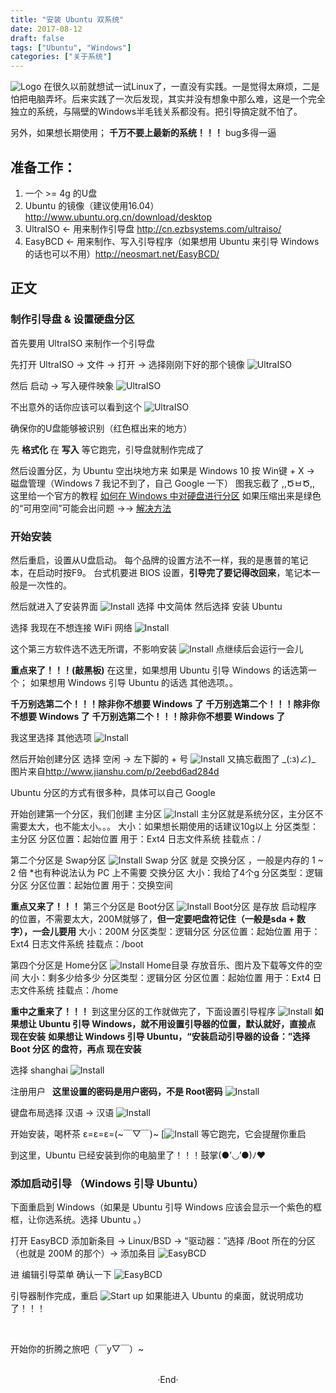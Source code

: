 ```yaml
---
title: "安装 Ubuntu 双系统"
date: 2017-08-12
draft: false
tags: ["Ubuntu", "Windows"]
categories: ["关于系统"]
---
```


![Logo](https://mogeko.github.io/images/000/logo.jpg)
在很久以前就想试一试Linux了，一直没有实践。一是觉得太麻烦，二是怕把电脑弄坏。后来实践了一次后发现，其实并没有想象中那么难，这是一个完全独立的系统，与隔壁的Windows半毛钱关系都没有。把引导搞定就不怕了。

另外，如果想长期使用；
**千万不要上最新的系统！！！**
bug多得一逼

<!--more-->

## 准备工作：

1. 一个 >= 4g 的U盘
2. Ubuntu 的镜像（建议使用16.04）<http://www.ubuntu.org.cn/download/desktop>
3. UltraISO <- 用来制作引导盘 <http://cn.ezbsystems.com/ultraiso/>
4. EasyBCD <- 用来制作、写入引导程序（如果想用 Ubuntu 来引导 Windows 的话也可以不用）<http://neosmart.net/EasyBCD/>

## 正文

### 制作引导盘 & 设置硬盘分区

首先要用 UltraISO 来制作一个引导盘

先打开 UltraISO -> 文件 -> 打开 -> 选择刚刚下好的那个镜像
![UltraISO](https://mogeko.github.io/images/000/UltraISO_1.png)

然后 启动 -> 写入硬件映象
![UltraISO](https://mogeko.github.io/images/000/UltraISO_2.png)

不出意外的话你应该可以看到这个
![UltraISO](https://mogeko.github.io/images/000/UltraISO_3.png)

确保你的U盘能够被识别（红色框出来的地方）

先 **格式化** 在 **写入** 等它跑完，引导盘就制作完成了

然后设置分区，为 Ubuntu 空出块地方来
如果是 Windows 10 按 Win键 + X -> 磁盘管理（Windows 7 我记不到了，自己 Google 一下）
图我忘截了 ,,ԾㅂԾ,, 这里给一个官方的教程 [如何在 Windows 中对硬盘进行分区](https://support.microsoft.com/zh-cn/help/944248)
如果压缩出来是绿色的“可用空间”可能会出问题
->-> [解决方法](https://answers.microsoft.com/zh-hans/windows/forum/windows_7-windows_install/%E7%A3%81%E7%9B%98%E5%88%86%E5%8C%BA%E8%BD%AC/bd333d12-e04d-46f8-bcd4-91973bb56cb9?auth=1)

### 开始安装

然后重启，设置从U盘启动。
每个品牌的设置方法不一样，我的是惠普的笔记本，在启动时按F9。
台式机要进 BIOS 设置，**引导完了要记得改回来**，笔记本一般是一次性的。

然后就进入了安装界面
![Install](https://mogeko.github.io/images/000/install_1.jpg)
选择 中文简体 然后选择 安装 Ubuntu

选择 我现在不想连接 WiFi 网络
![Install](https://mogeko.github.io/images/000/install_2.jpg)

这个第三方软件选不选无所谓，不影响安装
![Install](https://mogeko.github.io/images/000/install_3.jpg)
点继续后会运行一会儿

**重点来了！！！(敲黑板)**
在这里，如果想用 Ubuntu 引导 Windows 的话选第一个；
如果想用 Windows 引导 Ubuntu 的话选 其他选项。。

**千万别选第二个！！！除非你不想要 Windows 了**
**千万别选第二个！！！除非你不想要 Windows 了**
**千万别选第二个！！！除非你不想要 Windows 了**

我这里选择 其他选项
![Install](https://mogeko.github.io/images/000/install_4.jpg)

然后开始创建分区
选择 空闲 -> 左下脚的 + 号
![Install](https://mogeko.github.io/images/000/install_5.jpg)
又搞忘截图了 \_(:з)∠)\_ 图片来自<http://www.jianshu.com/p/2eebd6ad284d>

Ubuntu 分区的方式有很多种，具体可以自己 Google

开始创建第一个分区，我们创建 主分区
![Install](https://mogeko.github.io/images/000/install_6.png)
主分区就是系统分区，主分区不需要太大，也不能太小。。。
大小：如果想长期使用的话建议10g以上
分区类型：主分区
分区位置：起始位置
用于：Ext4 日志文件系统
挂载点：/

第二个分区是 Swap分区
![Install](https://mogeko.github.io/images/000/install_7.png)
Swap 分区 就是 交换分区 ，一般是内存的 1 ~ 2 倍
*也有种说法认为 PC 上不需要 交换分区
大小：我给了4个g
分区类型：逻辑分区
分区位置：起始位置
用于：交换空间

**重点又来了！！！**
第三个分区是 Boot分区
![Install](https://mogeko.github.io/images/000/install_8.png)
Boot分区 是存放 启动程序 的位置，不需要太大，200M就够了，**但一定要吧盘符记住（一般是sda + 数字），一会儿要用**
大小：200M
分区类型：逻辑分区
分区位置：起始位置
用于：Ext4 日志文件系统
挂载点：/boot

第四个分区是 Home分区
![Install](https://mogeko.github.io/images/000/install_9.png)
Home目录 存放音乐、图片及下载等文件的空间
大小：剩多少给多少
分区类型：逻辑分区
分区位置：起始位置
用于：Ext4 日志文件系统
挂载点：/home

**重中之重来了！！！**
到这里分区的工作就做完了，下面设置引导程序
![Install](https://mogeko.github.io/images/000/install_10.jpg)
**如果想让 Ubuntu 引导 Windows，就不用设置引导器的位置，默认就好，直接点 现在安装**
**如果想让 Windows 引导 Ubuntu，“安装启动引导器的设备：”选择 Boot 分区 的盘符，再点 现在安装**

选择 shanghai
![Install](https://mogeko.github.io/images/000/install_11.jpg)

注册用户  **这里设置的密码是用户密码，不是 Root密码**
![Install](https://mogeko.github.io/images/000/install_12.jpg)

键盘布局选择 汉语 -> 汉语
![Install](https://mogeko.github.io/images/000/install_13.jpg)

开始安装，喝杯茶 ε=ε=ε=(~￣▽￣)~
[![Install](https://mogeko.github.io/images/000/install_14.jpg)
等它跑完，它会提醒你重启

到这里，Ubuntu 已经安装到你的电脑里了！！！鼓掌(●’◡’●)ﾉ♥

### 添加启动引导 （Windows 引导 Ubuntu）

下面重启到 Windows（如果是 Ubuntu 引导 Windows 应该会显示一个紫色的框框，让你选系统。选择 Ubuntu 。）

打开 EasyBCD
添加新条目 -> Linux/BSD -> “驱动器：”选择 /Boot 所在的分区（也就是 200M 的那个）-> 添加条目
![EasyBCD](https://mogeko.github.io/images/000/EasyBCD_1.png)

进 编辑引导菜单 确认一下
![EasyBCD](https://mogeko.github.io/images/000/EasyBCD_2.png)

引导器制作完成，重启
![Start up](https://mogeko.github.io/images/000/start_up.jpg)
如果能进入 Ubuntu 的桌面，就说明成功了！！！

<br>

开始你的折腾之旅吧（￣y▽￣）~



<br>

<center>  ·End·  </center>